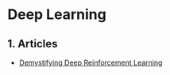 # Deep Learning

## 1. Articles
- [Demystifying Deep Reinforcement Learning](https://www.intelnervana.com/demystifying-deep-reinforcement-learning/)
